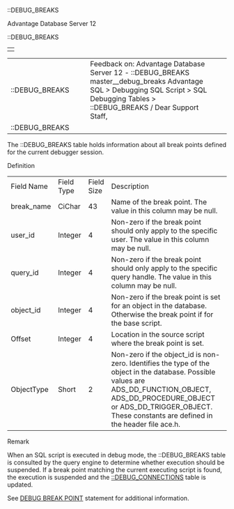 ::DEBUG\_BREAKS




Advantage Database Server 12  

::DEBUG\_BREAKS

|  |
| --- |
|  |

|  |  |  |  |  |
| --- | --- | --- | --- | --- |
| ::DEBUG\_BREAKS |  |  | Feedback on: Advantage Database Server 12 - ::DEBUG\_BREAKS master\_\_debug\_breaks Advantage SQL > Debugging SQL Script > SQL Debugging Tables > ::DEBUG\_BREAKS / Dear Support Staff, |  |
| ::DEBUG\_BREAKS |  |  |  |  |

The ::DEBUG\_BREAKS table holds information about all break points defined for the current debugger session.

Definition

|  |  |  |  |
| --- | --- | --- | --- |
| Field Name | Field Type | Field Size | Description |
| break\_name | CiChar | 43 | Name of the break point. The value in this column may be null. |
| user\_id | Integer | 4 | Non-zero if the break point should only apply to the specific user. The value in this column may be null. |
| query\_id | Integer | 4 | Non-zero if the break point should only apply to the specific query handle. The value in this column may be null. |
| object\_id | Integer | 4 | Non-zero if the break point is set for an object in the database. Otherwise the break point if for the base script. |
| Offset | Integer | 4 | Location in the source script where the break point is set. |
| ObjectType | Short | 2 | Non-zero if the object\_id is non-zero. Identifies the type of the object in the database. Possible values are ADS\_DD\_FUNCTION\_OBJECT, ADS\_DD\_PROCEDURE\_OBJECT or ADS\_DD\_TRIGGER\_OBJECT. These constants are defined in the header file ace.h. |

Remark

When an SQL script is executed in debug mode, the ::DEBUG\_BREAKS table is consulted by the query engine to determine whether execution should be suspended. If a break point matching the current executing script is found, the execution is suspended and the [::DEBUG\_CONNECTIONS](master__debug_connections.htm) table is updated.

See [DEBUG BREAK POINT](master_debug_break_point.htm) statement for additional information.